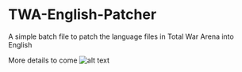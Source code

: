 # TWA-English-Patcher
A simple batch file to patch the language files in Total War Arena into English


More  details  to come
![alt text](http://url/to/img.png)
